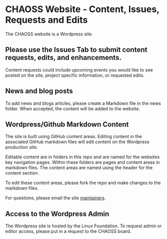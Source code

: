 # CHAOSS Website - Content, Issues, Requests and Edits

The CHAOSS website is a Wordpress site.

## Please use the Issues Tab to submit content requests, edits, and enhancements.
Content requests could include upcoming events you would like to see posted on the site, project specific information, or requested edits.

## News and blog posts
To add news and blogs articles, please create a Markdown file in the news folder. When accepted, the content will be added to the website.

## Wordpress/Github Markdown Content

The site is built using GitHub content areas. Editing content in the associated GitHub markdown files will edit content on the Wordpress production site.

Editable content are in folders in this repo and are named for the websites key navigation pages. Within these folders are pages and content areas in markdown files. The content areas are named using the header for the content section.

To edit these content areas, please fork the repo and make changes to the markdown files.

For questions, please email the site [maintainers](README.md).

## Access to the Wordpress Admin
The Wordpress site is hosted by the Linux Foundation. To request admin or editor access, please put in a request to the CHAOSS board.
